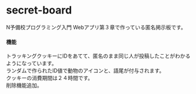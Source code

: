 # secret-board
N予備校プログラミング入門 Webアプリ第３章で作っている匿名掲示板です。

#### 機能  
トラッキングクッキーにIDをあてて、匿名のまま同じ人が投稿したことがわかるようになっています。  
ランダムで作られたID値で動物のアイコンと、語尾が付与されます。  
クッキーの消費期間は２４時間です。  
削除機能追加。

